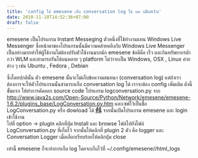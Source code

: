 ```yaml
---
title: 'config ให้ emesene เก็บ conversation log ได้ บน ubuntu'
date: 2010-11-10T14:52:36+07:00
draft: false
---
```

emesene เป็นโปรแกรม Instant Messeging ตัวหนึ่งที่ใช้ทำงานแทน Windows Live Messenger ซึ่งหน้าตาของโปรแกรมนั้นมีความคล้ายคลึงกับ Windows Live Messenger เป็นอย่างมากทำให้ผู้ใช้งานไม่ต้องปรับตัวใช้งานมากนัก emesene ข้อดีคือ เร็ว และกินทรัพยากรต่ำกว่า WLM และสามารถรันได้บนหลาย ๆ platform ไม่ว่าจะเป็น Windows, OSX , Linux ค่ายต่าง ๆ เช่น Ubuntu , Fedora , Debian

ซึ่งโดยปกตินั้น ตัว emesene นั้นจะไม่เก็บข้อความสนทนา (conversation log) แต่ถ้าเราต้องการจะให้ตัวโปรแกรมนั้นสามารถเก็บ conversation log ได้ เราจะต้อง config เพิ่มเติม ดังนี้
ขั้นแรก ให้ทำการคัดลอก source code โปรแกรม logconversation.py จาก
http://www.java2s.com/Open-Source/Python/Network/emesene/emesene-1.6.2/plugins_base/LogConversation.py.htm
และเซฟไว้เป็นชื่อ LogConversation.py  หรือ dowload ได้  <a href="http://www.clusterkit.co.th/techblog/logconversation.py"> **ที่นี่**</a> จากนั้นเปิดโปรแกรม emesene และ login เข้าใช้งาน <br>
ไปที่ option -> plugin คลิกที่ปุ่ม Install และ browse ไฟล์ไปยังไฟล์ LogConversation.py ที่เก็บไว้ จากนั้นให้คลิกที่ plugin  2 ตัว คือ  logger และ Conversation Logger
เมื่อเลือกเรียบร้อยให้คลิกปุ่ม close

เท่านี้ emesene ก็จะทำการเก็บ log โดยจะเก็บไว้ที่
~/.config/emesene/<yourmail>/html_logs

